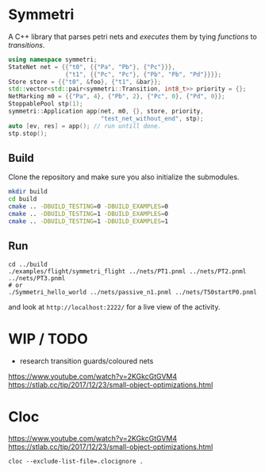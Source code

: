 # Symmetri

A C++ library that parses petri nets and *executes* them by tying *functions* to *transitions*.

```cpp
using namespace symmetri;
StateNet net = {{"t0", {{"Pa", "Pb"}, {"Pc"}}},
                {"t1", {{"Pc", "Pc"}, {"Pb", "Pb", "Pd"}}}};
Store store = {{"t0", &foo}, {"t1", &bar}};
std::vector<std::pair<symmetri::Transition, int8_t>> priority = {};
NetMarking m0 = {{"Pa", 4}, {"Pb", 2}, {"Pc", 0}, {"Pd", 0}};
StoppablePool stp(1);
symmetri::Application app(net, m0, {}, store, priority,
                          "test_net_without_end", stp);
auto [ev, res] = app(); // run untill done.
stp.stop();
```

## Build

Clone the repository and make sure you also initialize the submodules.

```bash
mkdir build
cd build
cmake .. -DBUILD_TESTING=0 -DBUILD_EXAMPLES=0
cmake .. -DBUILD_TESTING=1 -DBUILD_EXAMPLES=0
cmake .. -DBUILD_TESTING=1 -DBUILD_EXAMPLES=1
```

## Run

```
cd ../build
./examples/flight/symmetri_flight ../nets/PT1.pnml ../nets/PT2.pnml ../nets/PT3.pnml
# or
./Symmetri_hello_world ../nets/passive_n1.pnml ../nets/T50startP0.pnml
```

and look at `http://localhost:2222/` for a live view of the activity.


# WIP / TODO

- research transition guards/coloured nets

https://www.youtube.com/watch?v=2KGkcGtGVM4
https://stlab.cc/tip/2017/12/23/small-object-optimizations.html

# Cloc

https://www.youtube.com/watch?v=2KGkcGtGVM4
https://stlab.cc/tip/2017/12/23/small-object-optimizations.html
```
cloc --exclude-list-file=.clocignore .
```
